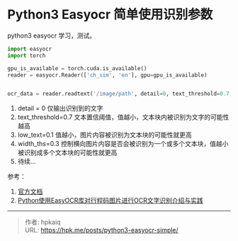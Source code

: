 # Python3 Easyocr 简单使用识别参数


python3 easyocr 学习，测试。

<!--more-->

```python
import easyocr
import torch

gpu_is_available = torch.cuda.is_available()
reader = easyocr.Reader(['ch_sim', 'en'], gpu=gpu_is_available)


ocr_data = reader.readtext('/image/path', detail=0, text_threshold=0.7, low_text=0.1, width_ths=0.3)
```

1. detail = 0 仅输出识别到的文字
2. text_threshold=0.7 文本置信阈值，值越小，文本块内被识别为文字的可能性越高
3. low_text=0.1 值越小，图片内容被识别为文本块的可能性就更高
4. width_ths=0.3 控制横向图片内容是否会被识别为一个或多个文本块，值越小被识别成多个文本块的可能性就更高
5. 待续...

参考：
1. [官方文档](https://www.jaided.ai/easyocr/documentation/ "官方文档")
2. [Python使用EasyOCR库对行程码图片进行OCR文字识别介绍与实践](https://cloud.tencent.com/developer/article/2016127 "Python使用EasyOCR库对行程码图片进行OCR文字识别介绍与实践")


---

> 作者: hpkaiq  
> URL: https://hpk.me/posts/python3-easyocr-simple/  

